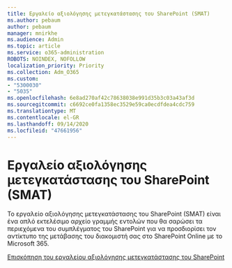 ```yaml
---
title: Εργαλείο αξιολόγησης μετεγκατάστασης του SharePoint (SMAT)
ms.author: pebaum
author: pebaum
manager: mnirkhe
ms.audience: Admin
ms.topic: article
ms.service: o365-administration
ROBOTS: NOINDEX, NOFOLLOW
localization_priority: Priority
ms.collection: Adm_O365
ms.custom:
- "5300030"
- "5035"
ms.openlocfilehash: 6e8ad270af42c78638038e991d35b3c03a43af3d
ms.sourcegitcommit: c6692ce0fa1358ec3529e59ca0ecdfdea4cdc759
ms.translationtype: MT
ms.contentlocale: el-GR
ms.lasthandoff: 09/14/2020
ms.locfileid: "47661956"
---
```

# <a name="sharepoint-migration-assessment-tool-smat"></a>Εργαλείο αξιολόγησης μετεγκατάστασης του SharePoint (SMAT)

Το εργαλείο αξιολόγησης μετεγκατάστασης του SharePoint (SMAT) είναι ένα απλό εκτελέσιμο αρχείο γραμμής εντολών που θα σαρώσει τα περιεχόμενα του συμπλέγματος του SharePoint για να προσδιορίσει τον αντίκτυπο της μετάβασης του διακομιστή σας στο SharePoint Online με το Microsoft 365.

[Επισκόπηση του εργαλείου αξιολόγησης μετεγκατάστασης του SharePoint](https://docs.microsoft.com/sharepointmigration/overview-of-the-sharepoint-migration-assessment-tool)
